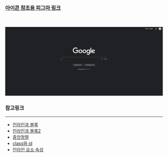 <h3>
    <a href="https://www.figma.com/file/5jxhYRLV8qbNpPAkSBP0WG/%E2%9D%96-Untitled-UI-%E2%80%93-FREE-Figma-UI-kit-and-design-system-(Community)?node-id=1025%3A31781&t=mFPMNi9Hvb7LM1Fq-1">아이콘 참조용 피그마 링크</a>
</h3>
<br></br>
<img src="./src/img.png"></img>

<br>

### 참고링크
---
- [인라인과 블록](http://www.tcpschool.com/html/html_space_blockInline)
- [인라인과 블록2](https://memostack.tistory.com/275)
- [중앙정렬](https://webdir.tistory.com/31)
- [class와 id](https://heinafantasy.com/155)
- [인라인 요소 속성](https://aboooks.tistory.com/171)
